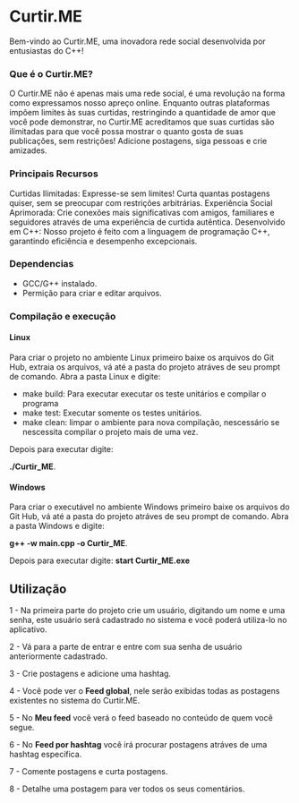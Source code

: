 # Curtir.ME
Bem-vindo ao Curtir.ME, uma inovadora rede social desenvolvida por entusiastas do C++!

### Que é o Curtir.ME?
O Curtir.ME não é apenas mais uma rede social, é uma revolução na forma como expressamos nosso apreço online. Enquanto outras plataformas impõem limites às suas curtidas, restringindo a quantidade de amor que você pode demonstrar, no Curtir.ME acreditamos que suas curtidas são ilimitadas para que você possa mostrar o quanto gosta de suas publicações, sem restrições! Adicione postagens, siga pessoas e crie amizades.

### Principais Recursos
Curtidas Ilimitadas: Expresse-se sem limites! Curta quantas postagens quiser, sem se preocupar com restrições arbitrárias.
Experiência Social Aprimorada: Crie conexões mais significativas com amigos, familiares e seguidores através de uma experiência de curtida autêntica.
Desenvolvido em C++: Nosso projeto é feito com a linguagem de programação C++, garantindo eficiência e desempenho excepcionais.

### Dependencias
- GCC/G++ instalado.
- Permição para criar e editar arquivos.

### Compilação e execução

#### Linux
Para criar o projeto no ambiente Linux primeiro baixe os arquivos do Git Hub, extraia os arquivos, vá até a pasta do projeto atráves de seu prompt de comando. Abra a pasta Linux e digite:

- make build: Para executar executar os teste unitários e compilar o programa
- make test: Executar somente os testes unitários.
- make clean: limpar o ambiente para nova compilação, nescessário se nescessita compilar o projeto mais de uma vez.
  
Depois para executar digite:

**./Curtir_ME**.

#### Windows

Para criar o executável no ambiente Windows primeiro baixe os arquivos do Git Hub, vá até a pasta do projeto atráves de seu prompt de comando. Abra a pasta Windows e digite:

**g++ -w main.cpp -o Curtir_ME**.

Depois para executar digite:
**start Curtir_ME.exe**

## Utilização

1 - Na primeira parte do projeto crie um usuário, digitando um nome e uma senha, este usuário será cadastrado no sistema e você poderá utiliza-lo no aplicativo.

2 - Vá para a parte de entrar e entre com sua senha de usuário anteriormente cadastrado.

3 - Crie postagens e adicione uma hashtag.

4 - Você pode ver o **Feed global**, nele serão exibidas todas as postagens existentes no sistema do Curtir.ME.

5 - No **Meu feed** você verá o feed baseado no conteúdo de quem você segue.

6 - No **Feed por hashtag** você irá procurar postagens atráves de uma hashtag especifica.

7 - Comente postagens e curta postagens.

8 - Detalhe uma postagem para ver todos os seus comentários.
